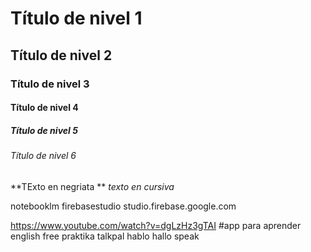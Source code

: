 # Título de nivel 1
## Título de nivel 2
### Título de nivel 3
#### Título de nivel 4
##### Título de nivel 5
###### Título de nivel 6
**TExto en negriata **
*texto en cursiva*

notebooklm
firebasestudio
studio.firebase.google.com

https://www.youtube.com/watch?v=dgLzHz3gTAI
#app para aprender english free
praktika
talkpal
hablo
hallo
speak

